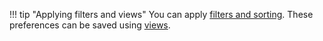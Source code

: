 !!! tip "Applying filters and views"
    You can apply [filters and sorting](/thehive/user-guides/analyst-corner/about-filtering-and-sorting/). These preferences can be saved using [views](/thehive/user-guides/analyst-corner/about-views/).